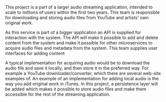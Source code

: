 <span dir="">This project is a part of a larger audio streaming application, intended to scale to millions of users within the first two years. This team is responsible for downloading and storing audio files from YouTube and artists' own original work. </span>

<span dir="">As this service is part of a bigger application an API is supplied for interaction with the system. The API will make it possible to add and delete content from the system and make it possible for other microservices to acquire audio files and metadata from the system. This team supplies user interfaces for adding content</span>

<span dir="">A typical implementation for acquiring audio would be to download the audio file and save it locally, and then store it in the preferred way. For example a YouTube downloader/converter, which there are several web-site examples of. An example of an implementation for adding local audio is the way you add original work in iTunes. In this project, a persistence layer will be added which makes it possible to store audio files and make them accessible for the rest of the streaming application.</span>
